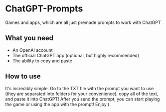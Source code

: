 # ChatGPT-Prompts

Games and apps, which are all just premade prompts to work with ChatGPT

## What you need

- An OpenAI account
- The official ChatGPT app (optional, but highly recommended)
- The ability to copy and paste

## How to use

It's incredibly simple. Go to the TXT file with the prompt you want to use (they are separated into folders for your convenience), copy all of the text, and paste it into ChatGPT! After you send the prompt, you can start playing the game or using the app with the prompt! Enjoy (:
